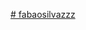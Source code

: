 [# fabaosilvazzz](https://www.figma.com/board/co1Z8qDEE2NUJN6I1E6j8V/Fluxograma%3A-crie-uma-aventura-com-HTML%2C-CSS-e-JavaScript-(Community)?node-id=0-1&t=x3nchS3WDWM6pwpI-0)
